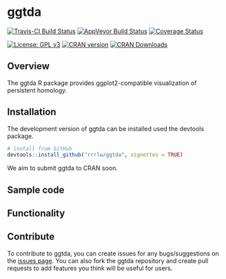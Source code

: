 # ggtda

[![Travis-CI Build Status](https://travis-ci.org/rrrlw/ggtda.svg?branch=master)](https://travis-ci.org/rrrlw/ggtda)
[![AppVeyor Build Status](https://ci.appveyor.com/api/projects/status/github/rrrlw/ggtda?branch=master&svg=true)](https://ci.appveyor.com/project/rrrlw/ggtda)
[![Coverage Status](https://img.shields.io/codecov/c/github/rrrlw/ggtda/master.svg)](https://codecov.io/github/rrrlw/ggtda?branch=master)

[![License: GPL v3](https://img.shields.io/badge/License-GPL%20v3-blue.svg)](https://www.gnu.org/licenses/gpl-3.0)
[![CRAN version](http://www.r-pkg.org/badges/version/ggtda)](https://CRAN.R-project.org/package=ggtda)
[![CRAN Downloads](http://cranlogs.r-pkg.org/badges/grand-total/ggtda)](https://CRAN.R-project.org/package=ggtda)

## Overview

The ggtda R package provides ggplot2-compatible visualization of persistent homology.

## Installation

The development version of ggtda can be installed used the devtools package.

```r
# install from GitHub
devtools::install_github("rrrlw/ggtda", vignettes = TRUE)
```

We aim to submit ggtda to CRAN soon.

## Sample code

## Functionality

## Contribute

To contribute to ggtda, you can create issues for any bugs/suggestions on the [issues page](https://github.com/rrrlw/ggtda/issues).
You can also fork the ggtda repository and create pull requests to add features you think will be useful for users.
